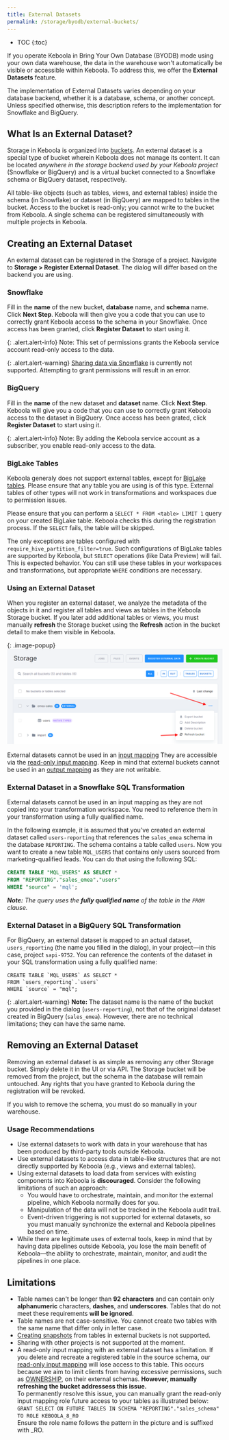 ```yaml
---
title: External Datasets
permalink: /storage/byodb/external-buckets/
---
```


* TOC
{:toc}

If you operate Keboola in Bring Your Own Database (BYODB) mode using your own data warehouse, the data in the warehouse won't automatically be visible or accessible within Keboola. To address this, we offer the **External Datasets** feature.

The implementation of External Datasets varies depending on your database backend, whether it is a database, schema, or another concept.
Unless specified otherwise, this description refers to the implementation for Snowflake and BigQuery.

## What Is an External Dataset?
Storage in Keboola is organized into [buckets](/storage/buckets/). An external dataset is a special type of bucket wherein Keboola does not manage 
its content. It can be located _anywhere in the storage backend used by your Keboola project_ (Snowflake or BigQuery) and is a virtual bucket connected 
to a Snowflake schema or BigQuery dataset, respectively. 

All table-like objects (such as tables, views, and external tables) inside the schema (in Snowflake)
or dataset (in BigQuery) are mapped to tables in the bucket. Access to the bucket is read-only; you cannot write to the bucket from Keboola. A single schema can 
be registered simultaneously with multiple projects in Keboola.

## Creating an External Dataset
An external dataset can be registered in the Storage of a project. Navigate to **Storage > Register External Dataset**. The dialog will differ based on the 
backend you are using.

### Snowflake
Fill in the **name** of the new bucket, **database** name, and **schema** name. Click **Next Step**. Keboola will then give you a code that you can use to 
correctly grant Keboola access to the schema in your Snowflake. Once access has been granted, click **Register Dataset** to start using it.

{: .alert.alert-info}
Note: This set of permissions grants the Keboola service account read-only access to the data.

{: .alert.alert-warning}
[Sharing data via Snowflake](https://docs.snowflake.com/en/guides-overview-sharing) is currently not supported. Attempting to grant permissions will result in an error.

### BigQuery
Fill in the **name** of the new dataset and **dataset** name. Click **Next Step**. Keboola will give you a code that you can use to correctly grant Keboola 
access to the dataset in BigQuery. Once access has been grated, click **Register Dataset** to start using it.

{: .alert.alert-info}
Note: By adding the Keboola service account as a subscriber, you enable read-only access to the data.

### BigLake Tables
Keboola generaly does not support external tables, except for [BigLake tables](https://cloud.google.com/bigquery/docs/create-cloud-storage-table-biglake). 
Please ensure that any table you are using is of this type. External tables of other types will not work in transformations and workspaces due to permission issues.

Please ensure that you can perform a `SELECT * FROM <table> LIMIT 1` query on your created BigLake table. Keboola checks this during the registration process. 
If the `SELECT` fails, the table will be skipped. 

The only exceptions are tables configured with `require_hive_partition_filter=true`. Such configurations of BigLake tables are supported by Keboola, but 
`SELECT` operations (like Data Preview) will fail. This is expected behavior. You can still use these tables in your workspaces and transformations, but 
appropriate `WHERE` conditions are necessary.

### Using an External Dataset

When you register an external dataset, we analyze the metadata of the objects in it and register all tables and views as tables in the Keboola Storage bucket. 
If you later add additional tables or views, you must manually **refresh** the Storage bucket using the **Refresh** action in the bucket detail to make them 
visible in Keboola. 

{: .image-popup}
![Bucket refresh](/storage/byodb/external-buckets/figures/4.png)

External datasets cannot be used in an [input mapping](/transformations/mappings/#input-mapping)
They are accessible via the [read-only input mapping](/transformations/mappings/#read-only-input-mapping). 
Keep in mind that external buckets cannot be used in an [output mapping](/transformations/mappings/#output-mapping) as they are not writable.

### External Dataset in a Snowflake SQL Transformation
External datasets cannot be used in an input mapping as they are not copied into your transformation 
workspace. You need to reference them in your transformation using a fully qualified name.

In the following example, it is assumed that you've created an external dataset called `users-reporting` that references the `sales_emea` schema in the database 
`REPORTING`. The schema contains a table called `users`. Now you want to create a new table `MQL_USERS` that contains only users sourced from 
marketing-qualified leads. You can do that using the following SQL:

```sql
CREATE TABLE "MQL_USERS" AS SELECT * 
FROM "REPORTING"."sales_emea"."users"
WHERE "source" = 'mql';
```

***Note:** The query uses the **fully qualified name** of the table in the `FROM` clause.*

### External Dataset in a BigQuery SQL Transformation
For BigQuery, an external dataset is mapped to an actual dataset, `users_reporting` (the name you filled in the dialog), in your project—in this case, project `sapi-9752`. You can reference the contents of the dataset in your SQL transformation using a fully qualified name: 

```bigquery
CREATE TABLE `MQL_USERS` AS SELECT *
FROM `users_reporting`.`users`
WHERE `source` = "mql";
```

{: .alert.alert-warning}
**Note:** The dataset name is the name of the bucket you provided in the dialog (`users-reporting`), not that of the original dataset created in BigQuery 
(`sales_emea`). However, there are no technical limitations; they can have the same name. 

## Removing an External Dataset
Removing an external dataset is as simple as removing any other Storage bucket. Simply delete it in the UI or via API. The Storage bucket will be removed from 
the project, but the schema in the database will remain untouched. Any rights that you have granted to Keboola during the registration will be revoked. 

If you wish to remove the schema, you must do so manually in your warehouse. 

### Usage Recommendations

* Use external datasets to work with data in your warehouse that has been produced by third-party tools outside Keboola.
* Use external datasets to access data in table-like structures that are not directly supported by Keboola (e.g., views and external tables).
* Using external datasets to load data from services with existing components into Keboola is **discouraged**. Consider the following limitations of such an approach:
    * You would have to orchestrate, maintain, and monitor the external pipeline, which Keboola normally does for you.
    * Manipulation of the data will not be tracked in the Keboola audit trail.
    * Event-driven triggering is not supported for external datasets, so you must manually synchronize the external and Keboola pipelines based on time.
* While there are legitimate uses of external tools, keep in mind that by having data pipelines outside Keboola, you lose the main benefit of Keboola—the ability to orchestrate, maintain, monitor, and audit the pipelines in one place.

## Limitations

* Table names can't be longer than **92 characters** and can contain only **alphanumeric** characters, **dashes**, and **underscores**. Tables that do not meet these requirements **will be ignored**.
* Table names are not case-sensitive. You cannot create two tables with the same name that differ only in letter case.
* [Creating snapshots](https://keboola.docs.apiary.io/#reference/table-snapshotting/create-or-list-snapshots/create-table-snapshot) from tables in external buckets is not supported.
* Sharing with other projects is not supported at the moment.
* A read-only input mapping with an external dataset has a limitation. If you delete and recreate a registered table in the source schema, our [read-only input mapping](/transformations/workspace/#read-only-input-mapping) will lose access to this table. This occurs because we aim to limit clients from having excessive permissions, such as [OWNERSHIP](https://docs.snowflake.com/en/sql-reference/sql/grant-privilege#restrictions-and-limitations), on their external schemas. **However, manually refreshing the bucket addressess this issue.** <br> To permanently resolve this issue, you can manually grant the read-only input mapping role future access to your tables as illustrated below: <br> `GRANT SELECT ON FUTURE TABLES IN SCHEMA "REPORTING"."sales_schema" TO ROLE KEBOOLA_8_RO` <br> 
Ensure the role name follows the pattern in the picture and is suffixed with _RO.
